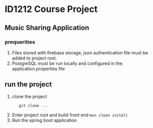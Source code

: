 # ID1212 Course Project
## Music Sharing Application 
### prequerities
1. Files stored with firebase storage, json authentication file must be added to project root.
2. PostgreSQL must be run locally and configured in the application.properties file

## run the project

1. clone the project
    ```
       git clone ...
    ```
3. Enter project root and build front end
        ```
            mvn clean install
        ```
4. Run the spring boot application
   
